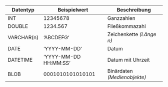 | Datentyp   | Beispielwert          | Beschreibung                 |
| ---------- | --------------------- | ---------------------------- |
| INT        | 12345678              | Ganzzahlen                   |
| DOUBLE     | 1234.567              | Fließkommazahl               |
| VARCHAR(n) | ‘ABCDEFG‘             | Zeichenkette *(Länge n)*     |
| DATE       | ‘YYYY-MM-DD‘          | Datum                        |
| DATETIME   | ‘YYYY-MM-DD HH:MM:SS‘ | Datum mit Uhrzeit            |
| BLOB       | 0001010101010101      | Binärdaten *(Medienobjekte)* |
